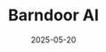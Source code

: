 ---  
layout: startup_page  
title: "Barndoor AI"  
id: "barndoor.ai"  
permalink: "/barndooraibarndoor.ai05202025/"  
website: "https://barndoor.ai/"  
funding_round: "Seed"  
funding_amount: "$13.6M"  
investors: "Crosslink Capital, Preface Ventures, Precursor Ventures, Gaingels, Rob Hayes, Natalie Diggins, Scott & Cyan Banister"  
about: "Barndoor AI provides a single platform to control access, enforce policy, and monitor the activity of AI agents across organizations. It offers granular agent access controls, visibility, and policy enforcement, allowing enterprises to manage their AI workforce securely and effectively."  
markets: "AI, Enterprise Software, Security"  
hq: "New York, New York, United States"  
founded_year: "2024"  
linkedin: "https://www.linkedin.com/company/barndoor-ai"  
twitter: "https://twitter.com/BarndoorAI"  
instagram: ""  
facebook: "https://www.facebook.com/profile.php?id=61572335410690&mibextid=wwXIfr&rdid=1a3UPzmqOGumRcZk&share_url=https%3A%2F%2Fwww.facebook.com%2Fshare%2F1Aj2WPQwMN%2F%3Fmibextid%3DwwXIfr#"  
crunchbase: "https://www.crunchbase.com/organization/barndoor-ai"  
pitchbook: "https://pitchbook.com/profiles/company/756262-81"  

date_display: "20-May-2025"  
date: "2025-05-20"

# SEO Optimization  
meta_title: "Barndoor AI - Seed Funding ($13.6M)"  
meta_description: "Barndoor AI, Barndoor AI provides a single platform to control access, enforce policy, and monitor the activity of AI agents across organizations. It offers granul..."  
meta_keywords: "Barndoor AI, AI, Enterprise Software, Security, Seed funding"  
canonical_url: "https://startup.projectstartups.com/barndooraibarndoor.ai05202025/"  
---